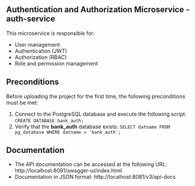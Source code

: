 ## Authentication and Authorization Microservice - auth-service

This microservice is responsible for:

- User management
- Authentication (JWT)
- Authorization (RBAC)
- Role and permission management


## Preconditions

Before uploading the project for the first time, the following preconditions must be met:

1. Connect to the PostgreSQL database and execute the following script: `CREATE DATABASE bank_auth;`
2. Verify that the **bank_auth** database exists: `SELECT datname FROM pg_database WHERE datname = 'bank_auth';`


## Documentation

- The API documentation can be accessed at the following URL: http://localhost:8081/swagger-ui/index.html
- Documentation in JSON format: http://localhost:8081/v3/api-docs


